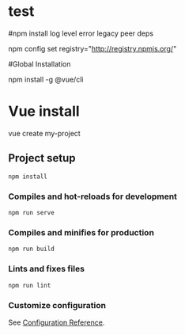 # test

#npm install log level error legacy peer deps

 npm config set registry="http://registry.npmjs.org/"
 
 #Global Installation
 
 npm install -g @vue/cli
# Vue install

vue create my-project

## Project setup
```
npm install
```

### Compiles and hot-reloads for development
```
npm run serve
```

### Compiles and minifies for production
```
npm run build
```

### Lints and fixes files
```
npm run lint
```

### Customize configuration
See [Configuration Reference](https://cli.vuejs.org/config/).
